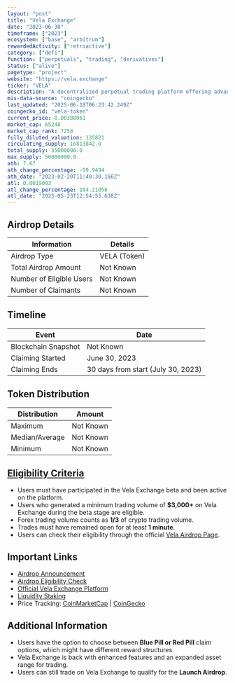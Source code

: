 ```yaml
---
layout: "post"
title: "Vela Exchange"
date: "2023-06-30"
timeframe: ["2023"]
ecosystem: ["base", "arbitrum"]
rewardedActivity: ["retroactive"]
category: ["defi"]
function: ["perpetuals", "trading", "derivatives"]
status: ["alive"]
pagetype: "project"
website: "https://vela.exchange"
ticker: "VELA"
description: "A decentralized perpetual trading platform offering advanced features for crypto traders."
mis-data-source: "coingecko"
last_updated: "2025-06-18T06:23:42.249Z"
coingecko_id: "vela-token"
current_price: 0.00388061
market_cap: 65248
market_cap_rank: 7258
fully_diluted_valuation: 135821
circulating_supply: 16813842.0
total_supply: 35000000.0
max_supply: 50000000.0
ath: 7.67
ath_change_percentage: -99.9494
ath_date: "2023-02-20T11:40:30.166Z"
atl: 0.0019003
atl_change_percentage: 104.21056
atl_date: "2025-05-23T12:54:55.638Z"
---
```


## Airdrop Details
| Information             | Details |
|-------------------------|---------|
| Airdrop Type           | VELA (Token) |
| Total Airdrop Amount   | Not Known |
| Number of Eligible Users | Not Known |
| Number of Claimants    | Not Known |

## Timeline
| Event                | Date |
|----------------------|------|
| Blockchain Snapshot | Not Known |
| Claiming Started    | June 30, 2023 |
| Claiming Ends      | 30 days from start (July 30, 2023) |

## Token Distribution
| Distribution     | Amount |
|-----------------|--------|
| Maximum        | Not Known |
| Median/Average | Not Known |
| Minimum        | Not Known |

## [Eligibility Criteria](https://vela.exchange/airdrop)
- Users must have participated in the Vela Exchange beta and been active on the platform.
- Users who generated a minimum trading volume of **$3,000+** on Vela Exchange during the beta stage are eligible.
- Forex trading volume counts as **1/3** of crypto trading volume.
- Trades must have remained open for at least **1 minute**.
- Users can check their eligibility through the official [Vela Airdrop Page](https://vela.exchange/airdrop).

## Important Links
- [Airdrop Announcement](https://x.com/_velaexchange/status/1629928563716550663)
- [Airdrop Eligibility Check](https://vela.exchange/airdrop)
- [Official Vela Exchange Platform](https://app.vela.exchange)
- [Liquidity Staking](https://app.vela.exchange/staking/vlp)
- Price Tracking: [CoinMarketCap](https://coinmarketcap.com/currencies/vela-exchange) | [CoinGecko](https://www.coingecko.com/en/coins/vela-exchange)

## Additional Information
- Users have the option to choose between **Blue Pill or Red Pill** claim options, which might have different reward structures.
- Vela Exchange is back with enhanced features and an expanded asset range for trading.
- Users can still trade on Vela Exchange to qualify for the **Launch Airdrop**.